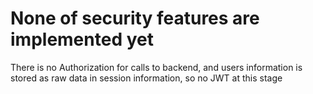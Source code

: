 # None of security features are implemented yet
There is no Authorization for calls to backend, and users information is stored as raw data in session information, so no JWT at this stage 
